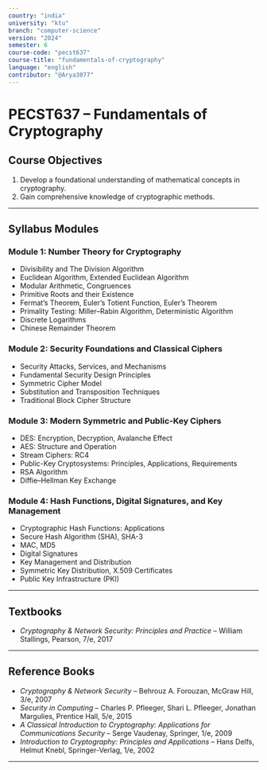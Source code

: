 ```yaml
---
country: "india"
university: "ktu"
branch: "computer-science"
version: "2024"
semester: 6
course-code: "pecst637"
course-title: "fundamentals-of-cryptography"
language: "english"
contributor: "@Arya3077"
---
```


# PECST637 – Fundamentals of Cryptography

## Course Objectives

1. Develop a foundational understanding of mathematical concepts in cryptography.  
2. Gain comprehensive knowledge of cryptographic methods.

---

## Syllabus Modules

### Module 1: Number Theory for Cryptography

- Divisibility and The Division Algorithm  
- Euclidean Algorithm, Extended Euclidean Algorithm  
- Modular Arithmetic, Congruences  
- Primitive Roots and their Existence  
- Fermat’s Theorem, Euler’s Totient Function, Euler’s Theorem  
- Primality Testing: Miller–Rabin Algorithm, Deterministic Algorithm  
- Discrete Logarithms  
- Chinese Remainder Theorem

### Module 2: Security Foundations and Classical Ciphers

- Security Attacks, Services, and Mechanisms  
- Fundamental Security Design Principles  
- Symmetric Cipher Model  
- Substitution and Transposition Techniques  
- Traditional Block Cipher Structure

### Module 3: Modern Symmetric and Public-Key Ciphers

- DES: Encryption, Decryption, Avalanche Effect  
- AES: Structure and Operation  
- Stream Ciphers: RC4  
- Public-Key Cryptosystems: Principles, Applications, Requirements  
- RSA Algorithm  
- Diffie–Hellman Key Exchange

### Module 4: Hash Functions, Digital Signatures, and Key Management

- Cryptographic Hash Functions: Applications  
- Secure Hash Algorithm (SHA), SHA-3  
- MAC, MD5  
- Digital Signatures  
- Key Management and Distribution  
- Symmetric Key Distribution, X.509 Certificates  
- Public Key Infrastructure (PKI)

---

## Textbooks

- *Cryptography & Network Security: Principles and Practice* – William Stallings, Pearson, 7/e, 2017

---

## Reference Books

- *Cryptography & Network Security* – Behrouz A. Forouzan, McGraw Hill, 3/e, 2007  
- *Security in Computing* – Charles P. Pfleeger, Shari L. Pfleeger, Jonathan Margulies, Prentice Hall, 5/e, 2015  
- *A Classical Introduction to Cryptography: Applications for Communications Security* – Serge Vaudenay, Springer, 1/e, 2009  
- *Introduction to Cryptography: Principles and Applications* – Hans Delfs, Helmut Knebl, Springer-Verlag, 1/e, 2002

---
